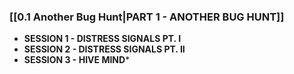 
### **[[0.1 Another Bug Hunt|PART 1 - ANOTHER BUG HUNT]]**
- **SESSION 1 - DISTRESS SIGNALS PT. I**
- **SESSION 2 - DISTRESS SIGNALS PT. II**
- **SESSION 3 - HIVE MIND***
